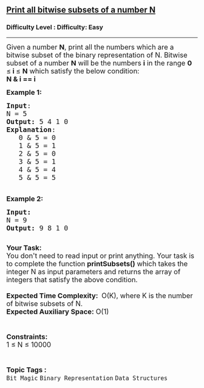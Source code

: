 <h2><a href="https://www.geeksforgeeks.org/problems/print-all-bitwise-subsets-of-a-number-n3301/1?page=4&status=unsolved&sortBy=accuracy">Print all bitwise subsets of a number N</a></h2><h3>Difficulty Level : Difficulty: Easy</h3><hr><div class="problems_problem_content__Xm_eO"><p><span style="font-size:18px">Given a number <strong>N</strong>, print all the numbers which are a bitwise subset of the binary representation of N. Bitwise subset of a number <strong>N</strong> will be the numbers <strong>i</strong> in the range <strong>0 </strong>≤<strong> i </strong>≤ <strong>N</strong> which satisfy the below condition:<br>
<strong>N &amp; i == i</strong></span></p>

<p><span style="font-size:18px"><strong>Example 1:</strong></span></p>

<pre><span style="font-size:18px"><strong>Input</strong>:
N = 5
<strong>Output:</strong>&nbsp;5 4 1 0
<strong>Explanation</strong>:
   0 &amp; 5 = 0
&nbsp; &nbsp;1&nbsp;&amp; 5 = 1
&nbsp; &nbsp;2 &amp; 5 = 0
&nbsp; &nbsp;3 &amp; 5 = 1
&nbsp; &nbsp;4 &amp; 5 = 4
&nbsp; &nbsp;5 &amp; 5 = 5
&nbsp;&nbsp;</span>
</pre>

<p><span style="font-size:18px"><strong>Example 2:</strong></span></p>

<pre><span style="font-size:18px"><strong>Input:</strong>
N = 9
<strong>Output: </strong>9 8 1 0
</span></pre>

<p><br>
<span style="font-size:18px"><strong>Your Task:&nbsp;&nbsp;</strong><br>
You don't need to read input or print anything. Your task is to complete the function&nbsp;<strong>printSubsets()</strong>&nbsp;which takes the integer N as input parameters and returns the&nbsp;array of integers that satisfy the above condition.<br>
<br>
<strong>Expected Time Complexity:</strong> </span>&nbsp;<span style="font-size:18px">O(K), where K is the number of bitwise subsets of N.</span><br>
<span style="font-size:18px"><strong>Expected Auxiliary Space:</strong> O(1)</span></p>

<p>&nbsp;</p>

<p><span style="font-size:18px"><strong>Constraints:</strong><br>
1 ≤ N ≤ 10000</span></p>
</div><br><p><span style=font-size:18px><strong>Topic Tags : </strong><br><code>Bit Magic</code>&nbsp;<code>Binary Representation</code>&nbsp;<code>Data Structures</code>&nbsp;